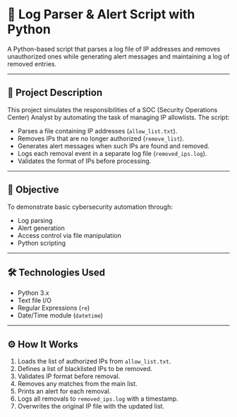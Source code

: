# 🔧 Log Parser & Alert Script with Python

A Python-based script that parses a log file of IP addresses and removes unauthorized ones while generating alert messages and maintaining a log of removed entries.

---

## 📌 Project Description

This project simulates the responsibilities of a SOC (Security Operations Center) Analyst by automating the task of managing IP allowlists. The script:

- Parses a file containing IP addresses (`allow_list.txt`).
- Removes IPs that are no longer authorized (`remove_list`).
- Generates alert messages when such IPs are found and removed.
- Logs each removal event in a separate log file (`removed_ips.log`).
- Validates the format of IPs before processing.

---

## 🎯 Objective

To demonstrate basic cybersecurity automation through:
- Log parsing
- Alert generation
- Access control via file manipulation
- Python scripting

---

## 🛠️ Technologies Used

- Python 3.x
- Text file I/O
- Regular Expressions (`re`)
- Date/Time module (`datetime`)

---

## ⚙️ How It Works

1. Loads the list of authorized IPs from `allow_list.txt`.
2. Defines a list of blacklisted IPs to be removed.
3. Validates IP format before removal.
4. Removes any matches from the main list.
5. Prints an alert for each removal.
6. Logs all removals to `removed_ips.log` with a timestamp.
7. Overwrites the original IP file with the updated list.
